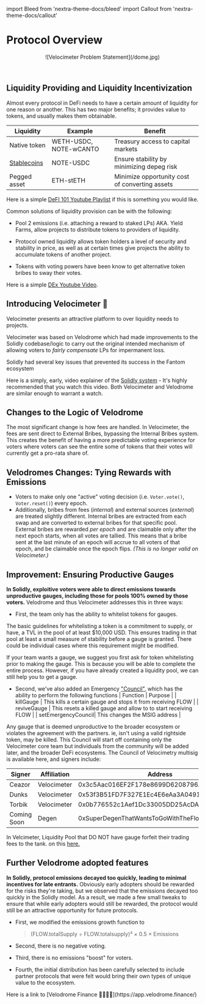 import Bleed from 'nextra-theme-docs/bleed'
import Callout from 'nextra-theme-docs/callout'

# Protocol Overview

<Bleed>
<div align="center">
![Velocimeter Problem Statement](/dome.jpg)
</div>

</Bleed>


&nbsp;


## Liquidity Providing and Liquidity Incentivization

Almost every protocol in DeFi needs to have a certain amount of liquidity for one reason or another. This has two major benefits; it provides value to tokens, and usually makes them obtainable.

| Liquidity    | Example   | Benefit                                        |
| ------------ | --------- | ---------------------------------------------- |
| Native token | WETH-USDC, NOTE-wCANTO | Treasury access to capital markets             |
| [Stablecoins](https://youtu.be/XfU9oTCAbF0)  | NOTE-USDC  | Ensure stability by minimizing depeg risk      |
| Pegged asset | ETH-stETH | Minimize opportunity cost of converting assets |

Here is a simple [DeFI 101 Youtube Playlist](https://youtu.be/C-yfWPvdxt8) if this is something you would like. 

Common solutions of liquidity provision can be with the following:

- Pool 2 emissions (i.e. attaching a reward to staked LPs) AKA. Yield Farms, allow projects to distribute tokens to providers of liquidity.

- Protocol owned liquidity allows token holders a level of security and stability in price, as well as at certain times give projects the ability to accumulate tokens of another project.

- Tokens with voting powers have been know to get alternative token bribes to sway their votes. 

Here is a simple [DEx Youtube Video](https://youtu.be/xvwcaQmJPxg).

## Introducing Velocimeter 🌊

Velocimeter presents an attractive platform to over liquidity needs to projects.

Velocimeter was based on Velodrome which had made improvements to the Solidly codebase/logic to carry out the original intended mechanism of allowing voters to _fairly compensate_ LPs for impermanent loss.

Solidly had several key issues that prevented its success in the Fantom ecosystem

<Callout>Here is a simply, early, video explainer of the [Solidly system](https://youtu.be/x3vhNw2g-CU) - It's highly recommended that you watch this video. Both Velocimeter and Velodrome are similar enough to warrant a watch. </Callout>

## Changes to the Logic of Velodrome
The most significant change is how fees are handled. In Velocimeter, the fees are sent direct to External Bribes, bypassing the Internal Bribes system. This creates the benefit of having a more predictable voting experience for voters where voters can see the entire some of tokens that their votes will currently get a pro-rata share of. 

## Velodromes Changes: Tying Rewards with Emissions
- Voters to make only one "active" voting decision (i.e. `Voter.vote()`, `Voter.reset()`) every epoch.
- Additionally, bribes from fees (_internal_) and external sources (_external_) are treated slightly different.
  Internal bribes are extracted from each swap and are converted to external bribes for that specific pool.
  External bribes are rewarded _per epoch_ and are claimable only after the next epoch starts, when all votes are tallied.
  This means that a bribe sent at the last minute of an epoch will accrue to all voters of that epoch, and be claimable once the epoch flips. *(This is no longer valid on Velocimeter.)*

## Improvement: Ensuring Productive Gauges

**In Solidly, exploitive voters were able to direct emissions towards unproductive gauges, including those for pools 100% owned by those voters.** Velodrome and thus Velocimeter addresses this in three ways:

- First, the team only has the ability to whitelist tokens for gauges. 

The basic guidelines for whitelisting a token is a commitment to supply, or have, a TVL in the pool of at least $10,000 USD. This ensures trading in that pool at least a small measure of stability before a gauge is granted. There could be individual cases where this requirement might be modified.

<Callout>If your team wants a gauge, we suggest you first ask for token whitelisting prior to making the gauge. This is because you will be able to complete the entire process. However, if you have already created a liquidity pool, we can still help you to get a gauge.</Callout> 

- Second, we've also added an Emergency ["Council"](), which has the ability to perform the following functions 
| Function           | Purpose                                                        |
| killGauge          | This kills a certain gauge and stops it from receiving FLOW    |
| reviveGauge        | This resets a killed gauge and allow to to start receiving FLOW |
| setEmergencyCouncil| This changes the MSIG address                                  |

Any gauge that is deemed unproductive to the broader ecosystem or violates the agreement with the partners. ie, isn't using a valid rightside token, may be killed. This Council will start off containing only the Velocimeter core team but individuals from the community will be added later, and the broader DeFi ecosystems. The Council of Velocimetry multisig is available here, and signers include:

| Signer      | Affiliation      | Address                                    |
| ----------- | ---------------- | ------------------------------------------ |
| Ceazor      | Velocimeter      | 0x3c5Aac016EF2F178e8699D6208796A2D67557fe2 |
| Dunks       | Velocimeter      | 0x53f3B51FD7F327E1Ec4E6eAa3A049149cB2acaD2 |
| Torbik      | Velocimeter      | 0x0b776552c1Aef1Dc33005DD25AcDA22493b6615d |
| Coming Soon | Degen            | 0xSuperDegenThatWantsToGoWithTheFlowWithUs |

In Velcimeter, Liquidity Pool that DO NOT have  gauge forfeit their trading fees to the tank. on this [here.](/guages)

## Further Velodrome adopted features

**In Solidly, protocol emissions decayed too quickly, leading to minimal incentives for late entrants.** Obviously early adopters should be rewarded for the risks they're taking, but we observed that the emissions decayed too quickly in the Solidly model. As a result, we made a few small tweaks to ensure that while early adopters would still be rewarded, the protocol would still be an attractive opportunity for future protocols.

- First, we modified the emissions growth function to

    > (FLOW.totalSupply ÷ FLOW.totalsupply)³ × 0.5 × Emissions

- Second, there is no negative voting.
- Third, there is no emissions "boost" for voters.
- Fourth, the initial distribution has been carefully selected to include partner protocols that were felt would bring their own types of unique value to the ecosystem.


<Callout>
Here is a link to [Velodrome Finance 🚴‍♀️💨🌈](https://app.velodrome.finance/) 
</Callout>

